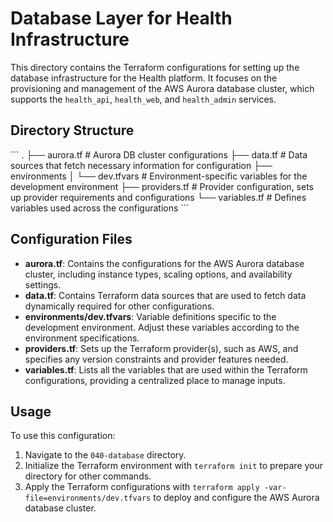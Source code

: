 # Database Layer for Health Infrastructure

This directory contains the Terraform configurations for setting up the database infrastructure for the Health platform. It focuses on the provisioning and management of the AWS Aurora database cluster, which supports the `health_api`, `health_web`, and `health_admin` services.

## Directory Structure

\`\`\`
.
├── aurora.tf         # Aurora DB cluster configurations
├── data.tf           # Data sources that fetch necessary information for configuration
├── environments
│   └── dev.tfvars    # Environment-specific variables for the development environment
├── providers.tf      # Provider configuration, sets up provider requirements and configurations
└── variables.tf      # Defines variables used across the configurations
\`\`\`

## Configuration Files

- **aurora.tf**: Contains the configurations for the AWS Aurora database cluster, including instance types, scaling options, and availability settings.
- **data.tf**: Contains Terraform data sources that are used to fetch data dynamically required for other configurations.
- **environments/dev.tfvars**: Variable definitions specific to the development environment. Adjust these variables according to the environment specifications.
- **providers.tf**: Sets up the Terraform provider(s), such as AWS, and specifies any version constraints and provider features needed.
- **variables.tf**: Lists all the variables that are used within the Terraform configurations, providing a centralized place to manage inputs.

## Usage

To use this configuration:
1. Navigate to the `040-database` directory.
2. Initialize the Terraform environment with `terraform init` to prepare your directory for other commands.
3. Apply the Terraform configurations with `terraform apply -var-file=environments/dev.tfvars` to deploy and configure the AWS Aurora database cluster.
